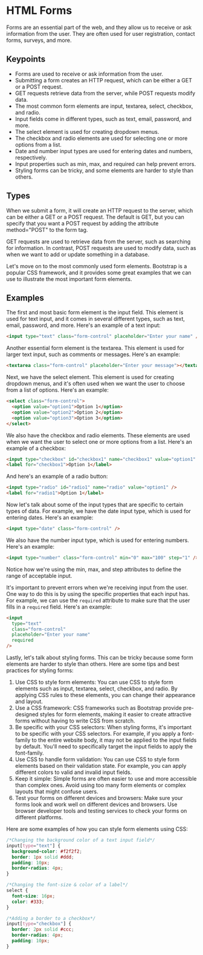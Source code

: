 # HTML Forms

Forms are an essential part of the web, and they allow us to receive or ask information from the user. They are often used for user registration, contact forms, surveys, and more.

## Keypoints

- Forms are used to receive or ask information from the user.
- Submitting a form creates an HTTP request, which can be either a GET or a POST request.
- GET requests retrieve data from the server, while POST requests modify data.
- The most common form elements are input, textarea, select, checkbox, and radio.
- Input fields come in different types, such as text, email, password, and more.
- The select element is used for creating dropdown menus.
- The checkbox and radio elements are used for selecting one or more options from a list.
- Date and number input types are used for entering dates and numbers, respectively.
- Input properties such as min, max, and required can help prevent errors.
- Styling forms can be tricky, and some elements are harder to style than others.

## Types

When we submit a form, it will create an HTTP request to the server, which can be either a GET or a POST request. The default is GET, but you can specify that you want a POST request by adding the attribute method="POST" to the form tag.

GET requests are used to retrieve data from the server, such as searching for information. In contrast, POST requests are used to modify data, such as when we want to add or update something in a database.

Let's move on to the most commonly used form elements. Bootstrap is a popular CSS framework, and it provides some great examples that we can use to illustrate the most important form elements.

## Examples

The first and most basic form element is the input field. This element is used for text input, and it comes in several different types, such as text, email, password, and more. Here's an example of a text input:

```html
<input type="text" class="form-control" placeholder="Enter your name" />
```

Another essential form element is the textarea. This element is used for larger text input, such as comments or messages. Here's an example:

```html
<textarea class="form-control" placeholder="Enter your message"></textarea>
```

Next, we have the select element. This element is used for creating dropdown menus, and it's often used when we want the user to choose from a list of options. Here's an example:

```html
<select class="form-control">
  <option value="option1">Option 1</option>
  <option value="option2">Option 2</option>
  <option value="option3">Option 3</option>
</select>
```

We also have the checkbox and radio elements. These elements are used when we want the user to select one or more options from a list. Here's an example of a checkbox:

```html
<input type="checkbox" id="checkbox1" name="checkbox1" value="option1" />
<label for="checkbox1">Option 1</label>
```

And here's an example of a radio button:

```html
<input type="radio" id="radio1" name="radio" value="option1" />
<label for="radio1">Option 1</label>
```

Now let's talk about some of the input types that are specific to certain types of data. For example, we have the date input type, which is used for entering dates. Here's an example:

```html
<input type="date" class="form-control" />
```

We also have the number input type, which is used for entering numbers. Here's an example:

```html
<input type="number" class="form-control" min="0" max="100" step="1" />
```

Notice how we're using the min, max, and step attributes to define the range of acceptable input.

It's important to prevent errors when we're receiving input from the user. One way to do this is by using the specific properties that each input has. For example, we can use the `required` attribute to make sure that the user fills in a `required` field. Here's an example:

```html
<input
  type="text"
  class="form-control"
  placeholder="Enter your name"
  required
/>
```

Lastly, let's talk about styling forms. This can be tricky because some form elements are harder to style than others. Here are some tips and best practices for styling forms:

1. Use CSS to style form elements: You can use CSS to style form elements such as input, textarea, select, checkbox, and radio. By applying CSS rules to these elements, you can change their appearance and layout.
2. Use a CSS framework: CSS frameworks such as Bootstrap provide pre-designed styles for form elements, making it easier to create attractive forms without having to write CSS from scratch.
3. Be specific with your CSS selectors: When styling forms, it's important to be specific with your CSS selectors. For example, if you apply a font-family to the entire website body, it may not be applied to the input fields by default. You'll need to specifically target the input fields to apply the font-family.
4. Use CSS to handle form validation: You can use CSS to style form elements based on their validation state. For example, you can apply different colors to valid and invalid input fields.
5. Keep it simple: Simple forms are often easier to use and more accessible than complex ones. Avoid using too many form elements or complex layouts that might confuse users.
6. Test your forms on different devices and browsers: Make sure your forms look and work well on different devices and browsers. Use browser developer tools and testing services to check your forms on different platforms.

Here are some examples of how you can style form elements using CSS:

```css
/*Changing the background color of a text input field*/
input[type="text"] {
  background-color: #f2f2f2;
  border: 1px solid #ddd;
  padding: 10px;
  border-radius: 4px;
}

/*Changing the font-size & color of a label*/
select {
  font-size: 16px;
  color: #333;
}

/*Adding a border to a checkbox*/
input[type="checkbox"] {
  border: 2px solid #ccc;
  border-radius: 4px;
  padding: 10px;
}
```
